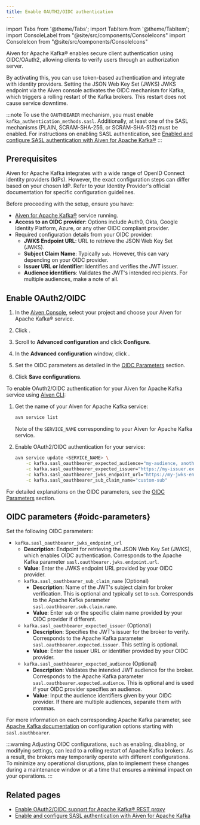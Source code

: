 ```yaml
---
title: Enable OAUTH2/OIDC authentication
---
```


import Tabs from '@theme/Tabs';
import TabItem from '@theme/TabItem';
import ConsoleLabel from "@site/src/components/ConsoleIcons"
import ConsoleIcon from "@site/src/components/ConsoleIcons"

Aiven for Apache Kafka® enables secure client authentication using OIDC/OAuth2, allowing clients to verify users through an authorization server.

By activating this, you can use
token-based authentication and integrate with identity providers.
Setting the JSON Web Key Set (JWKS) JWKS endpoint via the Aiven console
activates the OIDC mechanism for Kafka, which triggers a rolling restart
of the Kafka brokers. This restart does not cause service downtime.

:::note
To use the `OAUTHBEARER` mechanism, you must enable `kafka_authentication_methods.sasl`.
Additionally, at least one of the SASL mechanisms (PLAIN, SCRAM-SHA-256, or SCRAM-SHA-512)
must be enabled. For instructions on enabling SASL authentication, see
[Enabled and configure SASL authentication with Aiven for Apache Kafka®](/docs/products/kafka/howto/kafka-sasl-auth)
:::

## Prerequisites

Aiven for Apache Kafka integrates with a wide range of OpenID Connect
identity providers (IdPs). However, the exact configuration steps can
differ based on your chosen IdP. Refer to your Identity Provider's
official documentation for specific configuration guidelines.

Before proceeding with the setup, ensure you have:

- [Aiven for Apache Kafka®](/docs/products/kafka/get-started) service running.
- **Access to an OIDC provider**: Options include Auth0, Okta, Google
  Identity Platform, Azure, or any other OIDC compliant provider.
- Required configuration details from your OIDC provider:
  - **JWKS Endpoint URL**: URL to retrieve the JSON Web Key Set
    (JWKS).
  - **Subject Claim Name**: Typically `sub`. However, this can vary depending
    on your OIDC provider.
  - **Issuer URL or Identifier**: Identifies and verifies the JWT
    issuer.
  - **Audience identifiers**: Validates the JWT's intended
    recipients. For multiple audiences, make a note of all.

## Enable OAuth2/OIDC

<Tabs groupId="config-methods">
<TabItem value="console" label="Aiven Console" default>

1. In the [Aiven Console](https://console.aiven.io/), select your
   project and choose your Aiven for Apache Kafka® service.

1. Click <ConsoleLabel name="Service settings"/>.
1. Scroll to **Advanced configuration** and click **Configure**.
1. In the **Advanced configuration** window, click
   <ConsoleIcon name="Add config options"/>.
1. Set the OIDC parameters as detailed in the [OIDC Parameters](#oidc-parameters) section.
1. Click **Save configurations**.

</TabItem>
<TabItem value="cli" label="CLI">

To enable OAuth2/OIDC authentication for your Aiven for Apache Kafka
service using [Aiven CLI](/docs/tools/cli):

1. Get the name of your Aiven for Apache Kafka service:

   ```bash
   avn service list
   ```

   Note of the `SERVICE_NAME` corresponding to your Aiven for Apache Kafka service.

1. Enable OAuth2/OIDC authentication for your service:

   ```bash
   avn service update <SERVICE_NAME> \
       -c kafka.sasl_oauthbearer_expected_audience="my-audience, another-audience" \
       -c kafka.sasl_oauthbearer_expected_issuer="https://my-issuer.example.com" \
       -c kafka.sasl_oauthbearer_jwks_endpoint_url="https://my-jwks-endpoint.example.com/jwks" \
       -c kafka.sasl_oauthbearer_sub_claim_name="custom-sub"
   ```

For detailed explanations on the OIDC parameters, see the
[OIDC Parameters](#oidc-parameters) section.

</TabItem>
</Tabs>

## OIDC parameters {#oidc-parameters}

Set the following OIDC parameters:

- `kafka.sasl_oauthbearer_jwks_endpoint_url`
  - **Description**: Endpoint for retrieving the JSON Web Key Set
    (JWKS), which enables OIDC authentication. Corresponds to
    the Apache Kafka parameter
    `sasl.oauthbearer.jwks.endpoint.url`.
  - **Value**: Enter the JWKS endpoint URL provided by your OIDC
    provider.
  - `kafka.sasl_oauthbearer_sub_claim_name` (Optional)
    - **Description**: Name of the JWT's subject claim for broker
      verification. This is optional and typically set to `sub`.
      Corresponds to the Apache Kafka parameter
      `sasl.oauthbearer.sub.claim.name`.
    - **Value**: Enter `sub` or the specific claim name provided
      by your OIDC provider if different.
  - `kafka.sasl_oauthbearer_expected_issuer` (Optional)
    - **Description**: Specifies the JWT's issuer for the broker to
      verify. Corresponds to the Apache Kafka parameter
      `sasl.oauthbearer.expected.issuer`. This setting is
      optional.
    - **Value**: Enter the issuer URL or identifier provided by your
      OIDC provider.
  - `kafka.sasl_oauthbearer_expected_audience` (Optional)
    - **Description**: Validates the intended JWT audience for the
      broker. Corresponds to the Apache Kafka parameter
      `sasl.oauthbearer.expected.audience`. This is optional and
      is used if your OIDC provider specifies an audience.
    - **Value**: Input the audience identifiers given by your OIDC
      provider. If there are multiple audiences, separate them
      with commas.

For more information on each corresponding Apache Kafka parameter,
see [Apache Kafka documentation](https://kafka.apache.org/documentation/) on
configuration options starting with `sasl.oauthbearer`.

:::warning
Adjusting OIDC configurations, such as enabling, disabling, or
modifying settings, can lead to a rolling restart of Apache Kafka brokers.
As a result, the brokers may temporarily operate with different configurations. To
minimize any operational disruptions, plan to implement these changes during a
maintenance window or at a time that ensures a minimal impact on your operations.
:::

## Related pages

- [Enable OAuth2/OIDC support for Apache Kafka® REST proxy](/docs/products/kafka/karapace/howto/enable-oauth-oidc-kafka-rest-proxy)
- [Enable and configure SASL authentication with Aiven for Apache Kafka](/docs/products/kafka/howto/kafka-sasl-auth)
